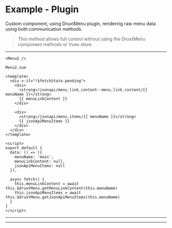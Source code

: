 # Example - Plugin

Custom component, using DruxtMenu plugin, rendering raw menu data using both communication methods.

> This method allows full control without using the DruxtMenu component methods or Vuex store.

---

```vue
<Menu2 />
```

`Menu2.vue`
```vue
<template>
  <div v-if="!$fetchState.pending">
    <div>
      <strong>/jsonapi/menu_link_content--menu_link_content/{{ menuName }}</strong>
      {{ menuLinkContent }}
    </div>

    <div>
      <strong>/jsonapi/menu_items/{{ menuName }}</strong>
      {{ jsonApiMenuItems }}
    </div>
  </div>
</template>

<script>
export default {
  data: () => ({
    menuName: 'main',
    menuLinkContent: null,
    jsonApiMenuItems: null
  }),

  async fetch() {
    this.menuLinkContent = await this.$druxtMenu.getMenuLinkContent(this.menuName)
    this.jsonApiMenuItems = await this.$druxtMenu.getJsonApiMenuItems(this.menuName)
  }
}
</script>
```

---

<menu2></menu2>

---
